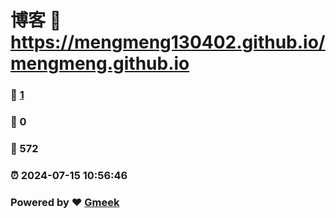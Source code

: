 # 博客 :link: https://mengmeng130402.github.io/mengmeng.github.io 
### :page_facing_up: [1](https://mengmeng130402.github.io/mengmeng.github.io/tag.html) 
### :speech_balloon: 0 
### :hibiscus: 572 
### :alarm_clock: 2024-07-15 10:56:46 
### Powered by :heart: [Gmeek](https://github.com/Meekdai/Gmeek)
